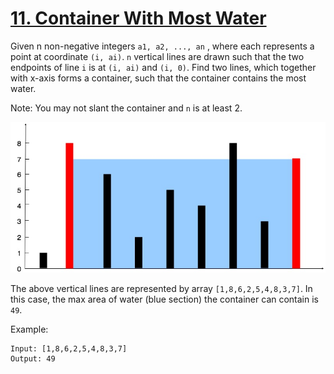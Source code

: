[11. Container With Most Water](https://leetcode.com/problems/container-with-most-water/)
===============================

Given n non-negative integers `a1, a2, ..., an` , where each represents a point at coordinate
`(i, ai)`. `n` vertical lines are drawn such that the two endpoints of line `i` is at `(i, ai)`
and `(i, 0)`. Find two lines, which together with x-axis forms a container, such that
the container contains the most water.

Note: You may not slant the container and `n` is at least 2.

![image](question_11.jpg)

The above vertical lines are represented by array `[1,8,6,2,5,4,8,3,7]`. In this case,
the max area of water (blue section) the container can contain is `49`.

Example:
```
Input: [1,8,6,2,5,4,8,3,7]
Output: 49
```
